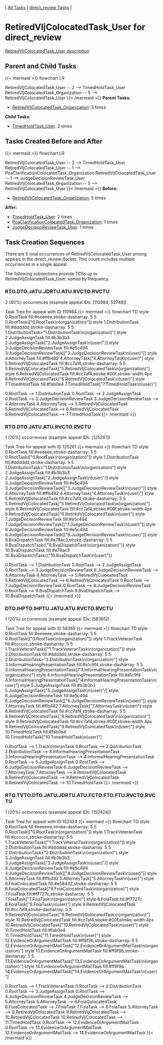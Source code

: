 ---
---
<!-- DO NOT EDIT THIS FILE.  This file is autogenerated. -->
| [All Tasks](../alltasks.md) | [direct_review Tasks](tasklist.md) |

# RetiredVljColocatedTask_User for direct_review

[RetiredVljColocatedTask_User description](../task_descr/RetiredVljColocatedTask_User.md)

## Parent and Child Tasks

{{< mermaid >}}
flowchart LR

RetiredVljColocatedTask_User -- 2 --> TimedHoldTask_User
RetiredVljColocatedTask_Organization -- 5 --> RetiredVljColocatedTask_User
{{< /mermaid >}}
**Parent Tasks:**

   * [RetiredVljColocatedTask_Organization](RetiredVljColocatedTask_Organization.md): 5 times

**Child Tasks:**

   * [TimedHoldTask_User](TimedHoldTask_User.md): 2 times

## Tasks Created Before and After

{{< mermaid >}}
flowchart LR

RetiredVljColocatedTask_User -- 2 --> TimedHoldTask_User
RetiredVljColocatedTask_User -- 1 --> PoaClarificationColocatedTask_Organization
RetiredVljColocatedTask_User -- 1 --> JudgeDecisionReviewTask_User
RetiredVljColocatedTask_Organization -- 5 --> RetiredVljColocatedTask_User
{{< /mermaid >}}
**Before:**

   * [RetiredVljColocatedTask_Organization](RetiredVljColocatedTask_Organization.md): 5 times

**After:**

   * [TimedHoldTask_User](TimedHoldTask_User.md): 2 times
   * [PoaClarificationColocatedTask_Organization](PoaClarificationColocatedTask_Organization.md): 1 times
   * [JudgeDecisionReviewTask_User](JudgeDecisionReviewTask_User.md): 1 times

## Task Creation Sequences

There are 5 total occurrences of RetiredVljColocatedTask_User among appeals in the direct_review docket.  This count includes multiple occurrences in a single appeal.

The following subsections provide TCSs up to RetiredVljColocatedTask_User, sorted by frequency.

### RTO.DTO.JATU.JDRTU.ATU.RVCTO.RVCTU

2 (40%) occurrences (example appeal IDs: [110984, 52749])

Task Tree for appeal with ID 110984
{{< mermaid >}}
flowchart TD
style 0.RootTask fill:#eeeeee,stroke-dasharray: 5 5
  0.RootTask(["0.RootTask\n(organization)"])
style 1.DistributionTask fill:#dddddd,stroke-dasharray: 5 5
  1.DistributionTask>"1.DistributionTask\n(organization)"]
style 2.JudgeAssignTask fill:#b3b3b3
  2.JudgeAssignTask[\"2.JudgeAssignTask\n(user)"/]
style 3.JudgeDecisionReviewTask fill:#e5c494
  3.JudgeDecisionReviewTask[["3.JudgeDecisionReviewTask\n(user)"]]
style 4.AttorneyTask fill:#ffb482
  4.AttorneyTask["4.AttorneyTask\n(user)"]
style 5.RetiredVljColocatedTask fill:#cc7af4,stroke-dasharray: 5 5
  5.RetiredVljColocatedTask["5.RetiredVljColocatedTask\n(organization)"]
style 6.RetiredVljColocatedTask fill:#cc7af4,stroke:#00f,stroke-width:4px
  6.RetiredVljColocatedTask["6.RetiredVljColocatedTask\n(user)"]
style 7.TimedHoldTask fill:#fab0e4
  7.TimedHoldTask["7.TimedHoldTask\n(user)"]

0.RootTask --> 1.DistributionTask
0.RootTask --> 2.JudgeAssignTask
0.RootTask --> 3.JudgeDecisionReviewTask
3.JudgeDecisionReviewTask --> 4.AttorneyTask
4.AttorneyTask --> 5.RetiredVljColocatedTask
5.RetiredVljColocatedTask --> 6.RetiredVljColocatedTask
6.RetiredVljColocatedTask --> 7.TimedHoldTask
{{< /mermaid >}}


### RTO.DTO.JATU.ATU.RVCTO.RVCTU

1 (20%) occurrences (example appeal IDs: [125261])

Task Tree for appeal with ID 125261
{{< mermaid >}}
flowchart TD
style 0.RootTask fill:#eeeeee,stroke-dasharray: 5 5
  0.RootTask(["0.RootTask\n(organization)"])
style 1.DistributionTask fill:#dddddd,stroke-dasharray: 5 5
  1.DistributionTask>"1.DistributionTask\n(organization)"]
style 2.JudgeAssignTask fill:#b3b3b3
  2.JudgeAssignTask[\"2.JudgeAssignTask\n(user)"/]
style 3.JudgeDecisionReviewTask fill:#e5c494
  3.JudgeDecisionReviewTask[["3.JudgeDecisionReviewTask\n(user)"]]
style 4.AttorneyTask fill:#ffb482
  4.AttorneyTask["4.AttorneyTask\n(user)"]
style 5.RetiredVljColocatedTask fill:#cc7af4,stroke-dasharray: 5 5
  5.RetiredVljColocatedTask["5.RetiredVljColocatedTask\n(organization)"]
style 6.RetiredVljColocatedTask fill:#cc7af4,stroke:#00f,stroke-width:4px
  6.RetiredVljColocatedTask["6.RetiredVljColocatedTask\n(user)"]
style 7.JudgeDecisionReviewTask fill:#e5c494
  7.JudgeDecisionReviewTask[["7.JudgeDecisionReviewTask\n(user)"]]
style 8.JudgeDecisionReviewTask fill:#e5c494
  8.JudgeDecisionReviewTask[["8.JudgeDecisionReviewTask\n(user)"]]
style 9.BvaDispatchTask fill:#e78ac3,stroke-dasharray: 5 5
  9.BvaDispatchTask{{"9.BvaDispatchTask\n(organization)"}}
style 10.BvaDispatchTask fill:#e78ac3
  10.BvaDispatchTask{{"10.BvaDispatchTask\n(user)"}}

0.RootTask --> 1.DistributionTask
0.RootTask --> 2.JudgeAssignTask
0.RootTask --> 3.JudgeDecisionReviewTask
8.JudgeDecisionReviewTask --> 4.AttorneyTask
4.AttorneyTask --> 5.RetiredVljColocatedTask
5.RetiredVljColocatedTask --> 6.RetiredVljColocatedTask
0.RootTask --> 7.JudgeDecisionReviewTask
0.RootTask --> 8.JudgeDecisionReviewTask
0.RootTask --> 9.BvaDispatchTask
9.BvaDispatchTask --> 10.BvaDispatchTask
{{< /mermaid >}}


### DTO.IHPTO.IHPTU.JATU.ATU.RVCTO.RVCTU

1 (20%) occurrences (example appeal IDs: [58365])

Task Tree for appeal with ID 58365
{{< mermaid >}}
flowchart TD
style 0.RootTask fill:#eeeeee,stroke-dasharray: 5 5
  0.RootTask(["0.RootTask\n(organization)"])
style 1.TrackVeteranTask fill:#cccccc,stroke-dasharray: 5 5
  1.TrackVeteranTask(["1.TrackVeteranTask\n(organization)"])
style 2.DistributionTask fill:#dddddd,stroke-dasharray: 5 5
  2.DistributionTask>"2.DistributionTask\n(organization)"]
style 3.InformalHearingPresentationTask fill:#a1c9f4,stroke-dasharray: 5 5
  3.InformalHearingPresentationTask[/"3.InformalHearingPresentationTask\n(organization)"\]
style 4.InformalHearingPresentationTask fill:#a1c9f4
  4.InformalHearingPresentationTask[/"4.InformalHearingPresentationTask\n(user)"\]
style 5.JudgeAssignTask fill:#b3b3b3
  5.JudgeAssignTask[\"5.JudgeAssignTask\n(user)"/]
style 6.JudgeDecisionReviewTask fill:#e5c494
  6.JudgeDecisionReviewTask[["6.JudgeDecisionReviewTask\n(user)"]]
style 7.AttorneyTask fill:#ffb482
  7.AttorneyTask["7.AttorneyTask\n(user)"]
style 8.RetiredVljColocatedTask fill:#cc7af4,stroke-dasharray: 5 5
  8.RetiredVljColocatedTask["8.RetiredVljColocatedTask\n(organization)"]
style 9.RetiredVljColocatedTask fill:#cc7af4,stroke:#00f,stroke-width:4px
  9.RetiredVljColocatedTask["9.RetiredVljColocatedTask\n(user)"]
style 10.TimedHoldTask fill:#fab0e4
  10.TimedHoldTask["10.TimedHoldTask\n(user)"]

0.RootTask --> 1.TrackVeteranTask
0.RootTask --> 2.DistributionTask
2.DistributionTask --> 3.InformalHearingPresentationTask
3.InformalHearingPresentationTask --> 4.InformalHearingPresentationTask
0.RootTask --> 5.JudgeAssignTask
0.RootTask --> 6.JudgeDecisionReviewTask
6.JudgeDecisionReviewTask --> 7.AttorneyTask
7.AttorneyTask --> 8.RetiredVljColocatedTask
8.RetiredVljColocatedTask --> 9.RetiredVljColocatedTask
9.RetiredVljColocatedTask --> 10.TimedHoldTask
{{< /mermaid >}}


### RTO.TVTO.DTO.JATU.JDRTU.ATU.FCTO.FTO.FTU.RVCTO.RVCTU

1 (20%) occurrences (example appeal IDs: [152424])

Task Tree for appeal with ID 152424
{{< mermaid >}}
flowchart TD
style 0.RootTask fill:#eeeeee,stroke-dasharray: 5 5
  0.RootTask(["0.RootTask\n(organization)"])
style 1.TrackVeteranTask fill:#cccccc,stroke-dasharray: 5 5
  1.TrackVeteranTask(["1.TrackVeteranTask\n(organization)"])
style 2.DistributionTask fill:#dddddd,stroke-dasharray: 5 5
  2.DistributionTask>"2.DistributionTask\n(organization)"]
style 3.JudgeAssignTask fill:#b3b3b3
  3.JudgeAssignTask[\"3.JudgeAssignTask\n(user)"/]
style 4.JudgeDecisionReviewTask fill:#e5c494
  4.JudgeDecisionReviewTask[["4.JudgeDecisionReviewTask\n(user)"]]
style 5.AttorneyTask fill:#ffb482
  5.AttorneyTask["5.AttorneyTask\n(user)"]
style 6.FoiaColocatedTask fill:#e58432,stroke-dasharray: 5 5
  6.FoiaColocatedTask["6.FoiaColocatedTask\n(organization)"]
style 7.FoiaTask fill:#f7727c,stroke-dasharray: 5 5
  7.FoiaTask["7.FoiaTask\n(organization)"]
style 8.FoiaTask fill:#f7727c
  8.FoiaTask["8.FoiaTask\n(user)"]
style 9.RetiredVljColocatedTask fill:#cc7af4,stroke-dasharray: 5 5
  9.RetiredVljColocatedTask["9.RetiredVljColocatedTask\n(organization)"]
style 10.RetiredVljColocatedTask fill:#cc7af4,stroke:#00f,stroke-width:4px
  10.RetiredVljColocatedTask["10.RetiredVljColocatedTask\n(user)"]
style 11.TimedHoldTask fill:#fab0e4
  11.TimedHoldTask["11.TimedHoldTask\n(user)"]
style 12.EvidenceOrArgumentMailTask fill:#ff9f9b,stroke-dasharray: 5 5
  12.EvidenceOrArgumentMailTask["12.EvidenceOrArgumentMailTask\n(organization)"]
style 13.EvidenceOrArgumentMailTask fill:#ff9f9b,stroke-dasharray: 5 5
  13.EvidenceOrArgumentMailTask["13.EvidenceOrArgumentMailTask\n(organization)"]
style 14.EvidenceOrArgumentMailTask fill:#ff9f9b
  14.EvidenceOrArgumentMailTask["14.EvidenceOrArgumentMailTask\n(user)"]

0.RootTask --> 1.TrackVeteranTask
0.RootTask --> 2.DistributionTask
0.RootTask --> 3.JudgeAssignTask
0.RootTask --> 4.JudgeDecisionReviewTask
4.JudgeDecisionReviewTask --> 5.AttorneyTask
5.AttorneyTask --> 6.FoiaColocatedTask
6.FoiaColocatedTask --> 7.FoiaTask
7.FoiaTask --> 8.FoiaTask
5.AttorneyTask --> 9.RetiredVljColocatedTask
9.RetiredVljColocatedTask --> 10.RetiredVljColocatedTask
10.RetiredVljColocatedTask --> 11.TimedHoldTask
0.RootTask --> 12.EvidenceOrArgumentMailTask
0.RootTask --> 13.EvidenceOrArgumentMailTask
12.EvidenceOrArgumentMailTask --> 14.EvidenceOrArgumentMailTask
{{< /mermaid >}}


